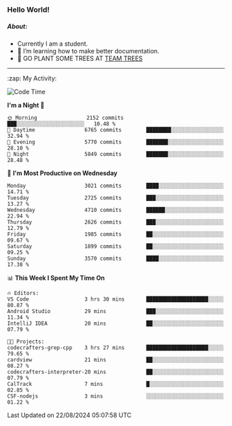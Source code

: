 ### Hello World!

##### About:
- Currently I am a student.
- 🌱 I’m learning how to make better documentation.
- 🌱 GO PLANT SOME TREES AT [TEAM TREES](https://teamtrees.org/)

---
  <summary>:zap: My Activity:</summary>
  
<!--START_SECTION:waka-->
![Code Time](http://img.shields.io/badge/Code%20Time-1%2C412%20hrs%2037%20mins-blue)

**I'm a Night 🦉** 

```text
🌞 Morning                2152 commits        ███░░░░░░░░░░░░░░░░░░░░░░   10.48 % 
🌆 Daytime                6765 commits        ████████░░░░░░░░░░░░░░░░░   32.94 % 
🌃 Evening                5770 commits        ███████░░░░░░░░░░░░░░░░░░   28.10 % 
🌙 Night                  5849 commits        ███████░░░░░░░░░░░░░░░░░░   28.48 % 
```
📅 **I'm Most Productive on Wednesday** 

```text
Monday                   3021 commits        ████░░░░░░░░░░░░░░░░░░░░░   14.71 % 
Tuesday                  2725 commits        ███░░░░░░░░░░░░░░░░░░░░░░   13.27 % 
Wednesday                4710 commits        ██████░░░░░░░░░░░░░░░░░░░   22.94 % 
Thursday                 2626 commits        ███░░░░░░░░░░░░░░░░░░░░░░   12.79 % 
Friday                   1985 commits        ██░░░░░░░░░░░░░░░░░░░░░░░   09.67 % 
Saturday                 1899 commits        ██░░░░░░░░░░░░░░░░░░░░░░░   09.25 % 
Sunday                   3570 commits        ████░░░░░░░░░░░░░░░░░░░░░   17.38 % 
```


📊 **This Week I Spent My Time On** 

```text
🔥 Editors: 
VS Code                  3 hrs 30 mins       ████████████████████░░░░░   80.87 % 
Android Studio           29 mins             ███░░░░░░░░░░░░░░░░░░░░░░   11.34 % 
IntelliJ IDEA            20 mins             ██░░░░░░░░░░░░░░░░░░░░░░░   07.79 % 

🐱‍💻 Projects: 
codecrafters-grep-cpp    3 hrs 27 mins       ████████████████████░░░░░   79.65 % 
cardview                 21 mins             ██░░░░░░░░░░░░░░░░░░░░░░░   08.27 % 
codecrafters-interpreter-20 mins             ██░░░░░░░░░░░░░░░░░░░░░░░   07.79 % 
CalTrack                 7 mins              █░░░░░░░░░░░░░░░░░░░░░░░░   02.85 % 
CSF-nodejs               3 mins              ░░░░░░░░░░░░░░░░░░░░░░░░░   01.22 % 
```


 Last Updated on 22/08/2024 05:07:58 UTC
<!--END_SECTION:waka-->
